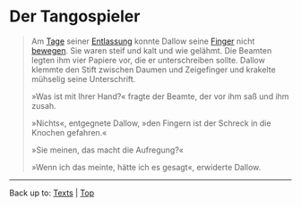 # Der Tangospieler

> Am [Tage](../../nouns/t/ta/Tag.md) seiner [Entlassung](../../nouns/e/en/Entlassung.md) konnte Dallow seine [Finger](../../nouns/f/fi/Finger.md) nicht [bewegen](../../verbs/b/be/bewegen.md). Sie waren steif und kalt und wie gelähmt. Die Beamten legten ihm vier Papiere vor, die er unterschreiben sollte. Dallow klemmte den Stift zwischen Daumen und Zeigefinger und krakelte mühselig seine Unterschrift.
>
> »Was ist mit Ihrer Hand?« fragte der Beamte, der vor ihm saß und ihm zusah.
>
> »Nichts«, entgegnete Dallow, »den Fingern ist der Schreck in die Knochen gefahren.«
>
> »Sie meinen, das macht die Aufregung?«
>
> »Wenn ich das meinte, hätte ich es gesagt«, erwiderte Dallow.
>
> 

----

Back up to: [Texts](../index.md) | [Top](../../index.md)
